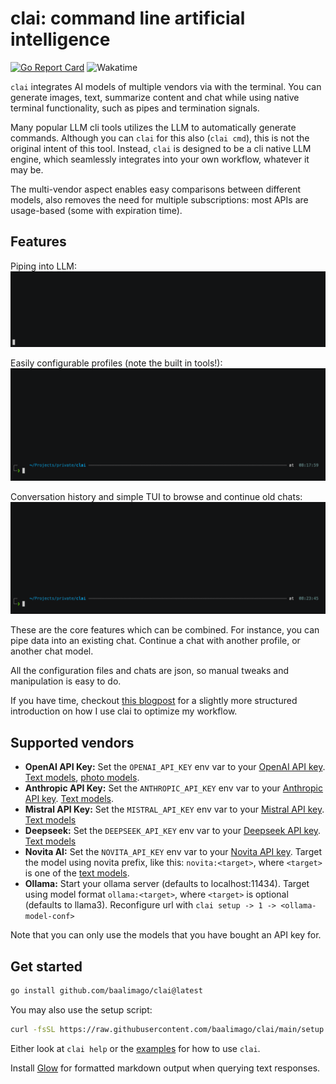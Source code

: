 # clai: command line artificial intelligence

[![Go Report Card](https://goreportcard.com/badge/github.com/baalimago/clai)](https://goreportcard.com/report/github.com/baalimago/clai)
![Wakatime](https://wakatime.com/badge/user/018cc8d2-3fd9-47ef-81dc-e4ad645d5f34/project/018e07e1-bd22-4077-a213-c16290d3db52.svg)

`clai` integrates AI models of multiple vendors via with the terminal.
You can generate images, text, summarize content and chat while using native terminal functionality, such as pipes and termination signals.

Many popular LLM cli tools utilizes the LLM to automatically generate commands.
Although you can `clai` for this also (`clai cmd`), this is not the original intent of this tool.
Instead, `clai` is designed to be a cli native LLM engine, which seamlessly integrates into your own workflow, whatever it may be.

The multi-vendor aspect enables easy comparisons between different models, also removes the need for multiple subscriptions: most APIs are usage-based (some with expiration time).

## Features

Piping into LLM:
![piping](./img/piping.gif "Piping data into queries")

Easily configurable profiles (note the built in tools!):
![profiles](./img/profiles.gif "Profiles allowing easily customized propmpts")

Conversation history and simple TUI to browse and continue old chats:
![chats](./img/chats.gif "Conversation history and simple GUI to continue old chats:")

These are the core features which can be combined.
For instance, you can pipe data into an existing chat.
Continue a chat with another profile, or another chat model.

All the configuration files and chats are json, so manual tweaks and manipulation is easy to do.

If you have time, checkout [this blogpost](https://lorentz.app/blog-item.html?id=clai) for a slightly more structured introduction on how I use clai to optimize my workflow.

## Supported vendors

- **OpenAI API Key:** Set the `OPENAI_API_KEY` env var to your [OpenAI API key](https://platform.openai.com/docs/quickstart/step-2-set-up-your-api-key). [Text models](https://platform.openai.com/docs/models/gpt-4-and-gpt-4-turbo), [photo models](https://platform.openai.com/docs/models/dall-e).
- **Anthropic API Key:** Set the `ANTHROPIC_API_KEY` env var to your [Anthropic API key](https://console.anthropic.com/login?returnTo=%2F). [Text models](https://docs.anthropic.com/claude/docs/models-overview#model-recommendations).
- **Mistral API Key:** Set the `MISTRAL_API_KEY` env var to your [Mistral API key](https://console.mistral.ai/). [Text models](https://docs.mistral.ai/getting-started/models/)
- **Deepseek:** Set the `DEEPSEEK_API_KEY` env var to your [Deepseek API key](https://api-docs.deepseek.com/). [Text models](https://api-docs.deepseek.com/quick_start/pricing)
- **Novita AI:** Set the `NOVITA_API_KEY` env var to your [Novita API key](https://novita.ai/settings?utm_source=github_clai&utm_medium=github_readme&utm_campaign=link#key-management). Target the model using novita prefix, like this: `novita:<target>`, where `<target>` is one of the [text models](https://novita.ai/model-api/product/llm-api?utm_source=github_clai&utm_medium=github_readme&utm_campaign=link).
- **Ollama:** Start your ollama server (defaults to localhost:11434). Target using model format `ollama:<target>`, where `<target>` is optional (defaults to llama3). Reconfigure url with `clai setup -> 1 -> <ollama-model-conf>`

Note that you can only use the models that you have bought an API key for.

## Get started

```bash
go install github.com/baalimago/clai@latest
```

You may also use the setup script:

```bash
curl -fsSL https://raw.githubusercontent.com/baalimago/clai/main/setup.sh | sh
```

Either look at `clai help` or the [examples](./EXAMPLES.md) for how to use `clai`.

Install [Glow](https://github.com/charmbracelet/glow) for formatted markdown output when querying text responses.
